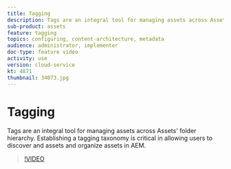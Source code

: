 ```yaml
---
title: Tagging
description: Tags are an integral tool for managing assets across Assets' folder hierarchy. Establishing a tagging taxonomy is critical in allowing users to discover and assets and organize assets in AEM.
sub-product: assets
feature: tagging
topics: configuring, content-architecture, metadata
audience: administrator, implementer
doc-type: feature video
activity: use
version: cloud-service
kt: 4871
thumbnail: 34073.jpg
---
```


# Tagging

Tags are an integral tool for managing assets across Assets' folder hierarchy. Establishing a tagging taxonomy is critical in allowing users to discover and assets and organize assets in AEM.

>[!VIDEO](https://video.tv.adobe.com/v/34073/?quality=12&learn=on&hidetitle=true)
